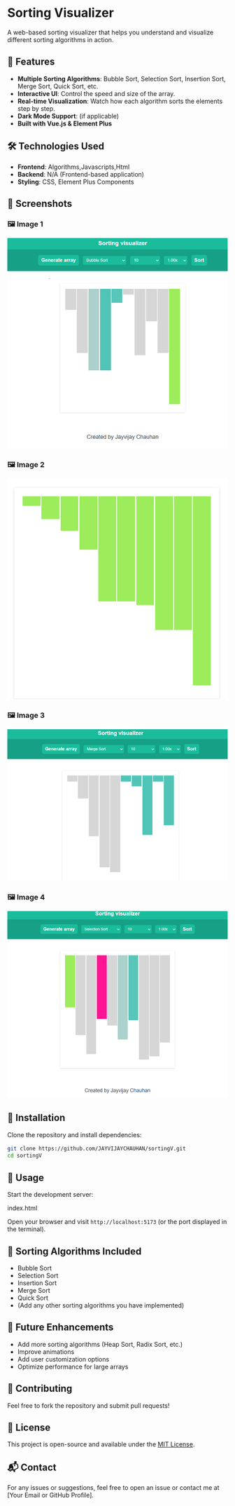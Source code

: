 
# Sorting Visualizer

A web-based sorting visualizer that helps you understand and visualize different sorting algorithms in action.

## 🚀 Features

- **Multiple Sorting Algorithms**: Bubble Sort, Selection Sort, Insertion Sort, Merge Sort, Quick Sort, etc.
- **Interactive UI**: Control the speed and size of the array.
- **Real-time Visualization**: Watch how each algorithm sorts the elements step by step.
- **Dark Mode Support**: (if applicable)
- **Built with Vue.js & Element Plus**

## 🛠️ Technologies Used

- **Frontend**: Algorithms,Javascripts,Html
- **Backend**: N/A (Frontend-based application)
- **Styling**: CSS, Element Plus Components

 ## 📸 Screenshots

### 🖼️ Image 1
![Sorting Visualization](assets/image11.PNG)

### 🖼️ Image 2
![Sorting Visualization](assets/image22.PNG)

### 🖼️ Image 3
![Sorting Visualization](assets/image33.PNG)

### 🖼️ Image 4
![Sorting Visualization](assets/image44.PNG)
## 🔧 Installation

Clone the repository and install dependencies:

```sh
git clone https://github.com/JAYVIJAYCHAUHAN/sortingV.git
cd sortingV
```

## 📌 Usage

Start the development server:

index.html

Open your browser and visit `http://localhost:5173` (or the port displayed in the terminal).

## 🧩 Sorting Algorithms Included

- Bubble Sort
- Selection Sort
- Insertion Sort
- Merge Sort
- Quick Sort
- (Add any other sorting algorithms you have implemented)

## 🎯 Future Enhancements

- Add more sorting algorithms (Heap Sort, Radix Sort, etc.)
- Improve animations
- Add user customization options
- Optimize performance for large arrays

## 🤝 Contributing

Feel free to fork the repository and submit pull requests!

## 📜 License

This project is open-source and available under the [MIT License](LICENSE).

## 📬 Contact

For any issues or suggestions, feel free to open an issue or contact me at [Your Email or GitHub Profile].

